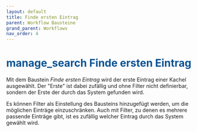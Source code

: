 ```yaml
---
layout: default
title: Finde ersten Eintrag
parent: Workflow Bausteine
grand_parent: Workflows
nav_order: 4
---
```


# <span style="color:#0b5394"><span class="material-icons">manage_search</span> **Finde ersten Eintrag**</span>

Mit dem Baustein *Finde ersten Eintrag* wird der erste Eintrag einer Kachel ausgewählt.
Der "Erste" ist dabei zufällig und ohne Filter nicht definierbar, sondern der Erste der durch das System gefunden wird.

Es können Filter als Einstellung des Bausteins hinzugefügt werden, um die möglichen Einträge einzuschränken.
Auch mit Filter, zu denen es mehrere passende Einträge gibt, ist es zufällig welcher Eintrag durch das System gewählt wird.